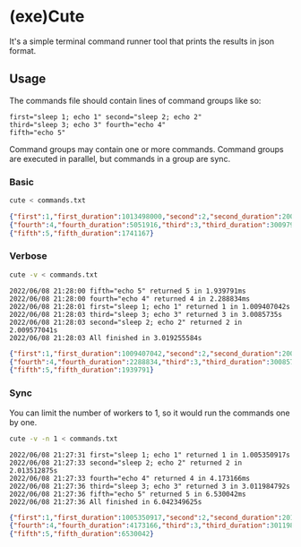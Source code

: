 # (exe)Cute
It's a simple terminal command runner tool that prints the results in json format.

## Usage

The commands file should contain lines of command groups like so:
```
first="sleep 1; echo 1" second="sleep 2; echo 2"
third="sleep 3; echo 3" fourth="echo 4"
fifth="echo 5"
```
Command groups may contain one or more commands. Command groups are executed in parallel, but commands in a group are sync.

### Basic
```bash
cute < commands.txt
```

```json
{"first":1,"first_duration":1013498000,"second":2,"second_duration":2009145208}
{"fourth":4,"fourth_duration":5051916,"third":3,"third_duration":3009790541}
{"fifth":5,"fifth_duration":1741167}
```

### Verbose

```bash
cute -v < commands.txt
```

```
2022/06/08 21:28:00 fifth="echo 5" returned 5 in 1.939791ms
2022/06/08 21:28:00 fourth="echo 4" returned 4 in 2.288834ms
2022/06/08 21:28:01 first="sleep 1; echo 1" returned 1 in 1.009407042s
2022/06/08 21:28:03 third="sleep 3; echo 3" returned 3 in 3.0085735s
2022/06/08 21:28:03 second="sleep 2; echo 2" returned 2 in 2.009577041s
2022/06/08 21:28:03 All finished in 3.019255584s
```
```json
{"first":1,"first_duration":1009407042,"second":2,"second_duration":2009577041}
{"fourth":4,"fourth_duration":2288834,"third":3,"third_duration":3008573500}
{"fifth":5,"fifth_duration":1939791}
```

### Sync
You can limit the number of workers to 1, so it would run the commands one by one.

```bash
cute -v -n 1 < commands.txt
```

```
2022/06/08 21:27:31 first="sleep 1; echo 1" returned 1 in 1.005350917s
2022/06/08 21:27:33 second="sleep 2; echo 2" returned 2 in 2.013512875s
2022/06/08 21:27:33 fourth="echo 4" returned 4 in 4.173166ms
2022/06/08 21:27:36 third="sleep 3; echo 3" returned 3 in 3.011984792s
2022/06/08 21:27:36 fifth="echo 5" returned 5 in 6.530042ms
2022/06/08 21:27:36 All finished in 6.042349625s
```
```json
{"first":1,"first_duration":1005350917,"second":2,"second_duration":2013512875}
{"fourth":4,"fourth_duration":4173166,"third":3,"third_duration":3011984792}
{"fifth":5,"fifth_duration":6530042}
```
